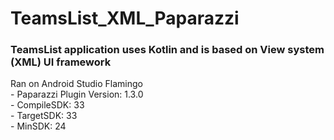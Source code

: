 # TeamsList_XML_Paparazzi
<h3>TeamsList application uses Kotlin and is based on View system (XML) UI framework</h3>
Ran on Android Studio Flamingo <br>
- Paparazzi Plugin Version: 1.3.0 <br>
- CompileSDK: 33 <br>
- TargetSDK: 33 <br>
- MinSDK: 24 <br>
